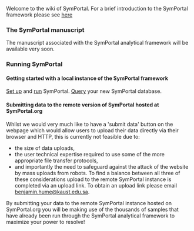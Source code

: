 Welcome to the wiki of SymPortal. For a brief introduction to the SymPortal framework please see [here](https://github.com/didillysquat/SymPortal_framework/wiki/The-SymPortal-logic#a-brief-introduction-to-symportal)

### The SymPortal manuscript
The manuscript associated with the SymPortal analytical framework will be available very soon.

### Running SymPortal

#### Getting started with a local instance of the SymPortal framework
[Set up](https://github.com/SymPortal/SymPortal_framework/wiki/SymPortal-setup) and [run](https://github.com/SymPortal/SymPortal_framework/wiki/Running-SymPortal) SymPortal. [Query](https://github.com/didillysquat/SymPortal_framework/wiki/Querying-the-SymPortal-database) your new SymPortal database.

#### Submitting data to the remote version of SymPortal hosted at SymPortal.org
Whilst we would very much like to have a 'submit data' button on the webpage which would allow users to upload their data directly via their browser and HTTP, this is currently not feasible due to: 
* the size of data uploads, 
* the user technical expertise required to use some of the more appropriate file transfer protocols, 
* and importantly the need to safeguard against the attack of the website by mass uploads from robots. 
To find a balance between all three of these considerations upload to the remote SymPortal instance is completed via an upload link. To obtain an upload link please email benjamin.hume@kaust.edu.sa. 

By submitting your data to the remote SymPortal instance hosted on SymPortal.org you will be making use of the thousands of samples that have already been run through the SymPortal analytical framework to maximize your power to resolve!


